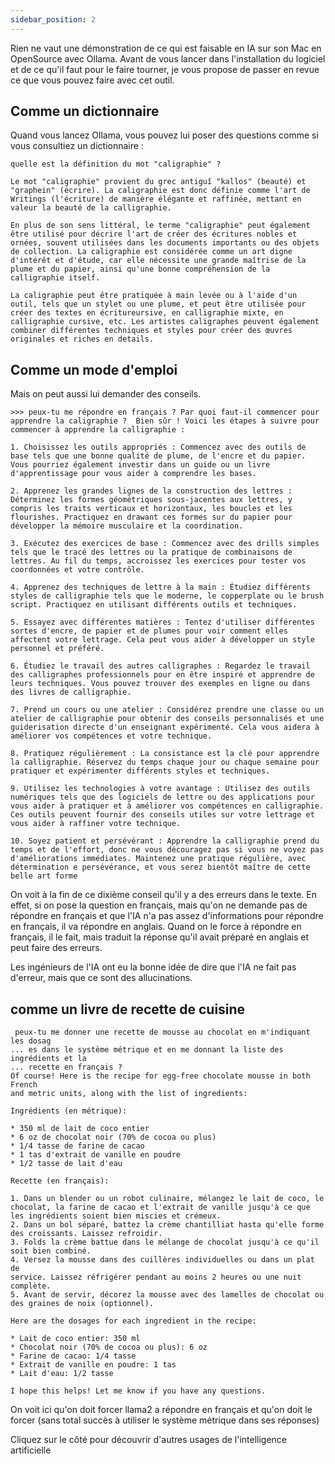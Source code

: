 ```yaml
---
sidebar_position: 2
---
```


Rien ne vaut une démonstration de ce qui est faisable en IA sur son Mac en OpenSource avec Ollama. Avant de vous lancer dans l'installation du logiciel et de ce qu'il faut pour le faire tourner, je vous propose de passer en revue ce que vous pouvez faire avec cet outil.

## Comme un dictionnaire

Quand vous lancez Ollama, vous pouvez lui poser des questions comme si vous consultiez un dictionnaire :

```
quelle est la définition du mot "caligraphie" ?

Le mot "caligraphie" provient du grec antiguî "kallos" (beauté) et "graphein" (écrire). La caligraphie est donc définie comme l'art de  Writings (l'écriture) de manière élégante et raffinée, mettant en valeur la beauté de la calligraphie.

En plus de son sens littéral, le terme "caligraphie" peut également être utilisé pour décrire l'art de créer des écritures nobles et ornées, souvent utilisées dans les documents importants ou des objets de collection. La caligraphie est considérée comme un art digne d'intérêt et d'étude, car elle nécessite une grande maîtrise de la plume et du papier, ainsi qu'une bonne compréhension de la calligraphie itself.

La caligraphie peut être pratiquée à main levée ou à l'aide d'un outil, tels que un stylet ou une plume, et peut être utilisée pour créer des textes en écritureursive, en calligraphie mixte, en calligraphie cursive, etc. Les artistes caligraphes peuvent également combiner différentes techniques et styles pour créer des œuvres originales et riches en details.
```
## Comme un mode d'emploi

Mais on peut aussi lui demander des conseils.

```
>>> peux-tu me répondre en français ? Par quoi faut-il commencer pour apprendre la caligraphie ?  Bien sûr ! Voici les étapes à suivre pour commencer à apprendre la calligraphie :

1. Choisissez les outils appropriés : Commencez avec des outils de base tels que une bonne qualité de plume, de l'encre et du papier. Vous pourriez également investir dans un guide ou un livre d'apprentissage pour vous aider à comprendre les bases.

2. Apprenez les grandes lignes de la construction des lettres : Déterminez les formes géométriques sous-jacentes aux lettres, y compris les traits verticaux et horizontaux, les boucles et les flourishes. Practiquez en drawant ces formes sur du papier pour développer la mémoire musculaire et la coordination.

3. Exécutez des exercices de base : Commencez avec des drills simples tels que le tracé des lettres ou la pratique de combinaisons de lettres. Au fil du temps, accroissez les exercices pour tester vos coordonnées et votre contrôle.

4. Apprenez des techniques de lettre à la main : Étudiez différents styles de calligraphie tels que le moderne, le copperplate ou le brush script. Practiquez en utilisant différents outils et techniques.

5. Essayez avec différentes matières : Tentez d'utiliser différentes sortes d'encre, de papier et de plumes pour voir comment elles affectent votre lettrage. Cela peut vous aider à développer un style personnel et préféré.

6. Étudiez le travail des autres calligraphes : Regardez le travail des calligraphes professionnels pour en être inspiré et apprendre de leurs techniques. Vous pouvez trouver des exemples en ligne ou dans des livres de calligraphie.

7. Prend un cours ou une atelier : Considérez prendre une classe ou un atelier de calligraphie pour obtenir des conseils personnalisés et une guiderisation directe d'un enseignant expérimenté. Cela vous aidera à améliorer vos compétences et votre technique.

8. Pratiquez régulièrement : La consistance est la clé pour apprendre la calligraphie. Réservez du temps chaque jour ou chaque semaine pour pratiquer et expérimenter différents styles et techniques.

9. Utilisez les technologies à votre avantage : Utilisez des outils numériques tels que des logiciels de lettre ou des applications pour vous aider à pratiquer et à améliorer vos compétences en calligraphie. Ces outils peuvent fournir des conseils utiles sur votre lettrage et vous aider à raffiner votre technique.

10. Soyez patient et persévérant : Apprendre la calligraphie prend du temps et de l'effort, donc ne vous découragez pas si vous ne voyez pas d'améliorations immédiates. Maintenez une pratique régulière, avec détermination e persévérance, et vous serez bientôt maître de cette belle art forme
```

On voit à la fin de ce dixième conseil qu'il y a des erreurs dans le texte. En effet, si on pose la question en français, mais qu'on ne demande pas de répondre en français et que l'IA n'a pas assez d'informations pour répondre en français, il va répondre en anglais. Quand on le force à répondre en français, il le fait, mais traduit la réponse qu'il avait préparé en anglais et peut faire des erreurs.

Les ingénieurs de l'IA ont eu la bonne idée de dire que l'IA ne fait pas d'erreur, mais que ce sont des allucinations.

## comme un livre de recette de cuisine

```
 peux-tu me donner une recette de mousse au chocolat en m'indiquant les dosag
... es dans le système métrique et en me donnant la liste des ingrédients et la 
... recette en français ?
Of course! Here is the recipe for egg-free chocolate mousse in both French
and metric units, along with the list of ingredients:

Ingrédients (en métrique):

* 350 ml de lait de coco entier
* 6 oz de chocolat noir (70% de cocoa ou plus)
* 1/4 tasse de farine de cacao
* 1 tas d'extrait de vanille en poudre
* 1/2 tasse de lait d'eau

Recette (en français):

1. Dans un blender ou un robot culinaire, mélangez le lait de coco, le chocolat, la farine de cacao et l'extrait de vanille jusqu'à ce que les ingrédients soient bien miscies et crémeux.
2. Dans un bol séparé, battez la crème chantilliat hasta qu'elle forme des croissants. Laissez refroidir.
3. Folds la crème battue dans le mélange de chocolat jusqu'à ce qu'il soit bien combiné.
4. Versez la mousse dans des cuillères individuelles ou dans un plat de 
service. Laissez réfrigérer pendant au moins 2 heures ou une nuit complète.
5. Avant de servir, décorez la mousse avec des lamelles de chocolat ou des graines de noix (optionnel).

Here are the dosages for each ingredient in the recipe:

* Lait de coco entier: 350 ml
* Chocolat noir (70% de cocoa ou plus): 6 oz
* Farine de cacao: 1/4 tasse
* Extrait de vanille en poudre: 1 tas
* Lait d'eau: 1/2 tasse

I hope this helps! Let me know if you have any questions.
````
On voit ici qu'on doit forcer llama2 a répondre en français et qu'on doit le forcer (sans total succès à utiliser le système métrique dans ses réponses)

Cliquez sur le côté pour découvrir d'autres usages de l'intelligence artificielle